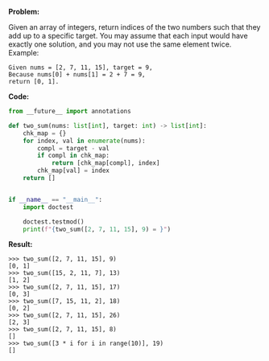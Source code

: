 **Problem:**

Given an array of integers, return indices of the two numbers such that they add up to
a specific target.
You may assume that each input would have exactly one solution, and you may not use the
same element twice.
Example:

```
Given nums = [2, 7, 11, 15], target = 9,
Because nums[0] + nums[1] = 2 + 7 = 9,
return [0, 1].
```

**Code:**

``` python
from __future__ import annotations

def two_sum(nums: list[int], target: int) -> list[int]:
    chk_map = {}
    for index, val in enumerate(nums):
        compl = target - val
        if compl in chk_map:
            return [chk_map[compl], index]
        chk_map[val] = index
    return []


if __name__ == "__main__":
    import doctest

    doctest.testmod()
    print(f"{two_sum([2, 7, 11, 15], 9) = }")
```

**Result:**

```shell
>>> two_sum([2, 7, 11, 15], 9)
[0, 1]
>>> two_sum([15, 2, 11, 7], 13)
[1, 2]
>>> two_sum([2, 7, 11, 15], 17)
[0, 3]
>>> two_sum([7, 15, 11, 2], 18)
[0, 2]
>>> two_sum([2, 7, 11, 15], 26)
[2, 3]
>>> two_sum([2, 7, 11, 15], 8)
[]
>>> two_sum([3 * i for i in range(10)], 19)
[]

```
